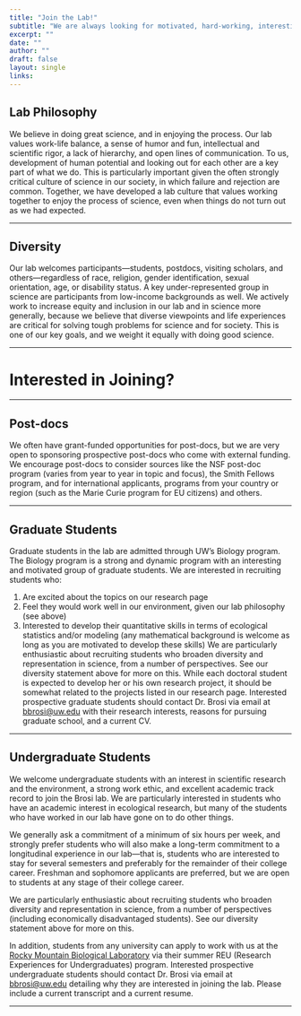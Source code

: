 ```yaml
---
title: "Join the Lab!"
subtitle: "We are always looking for motivated, hard-working, interesting, and interested people to join the lab. Have a look at our diversity statement, lab philosophy, as well as more information for prospective post-docs, graduate students, and undergraduates, below:"
excerpt: ""
date: ""
author: ""
draft: false
layout: single
links:
---
```

## Lab Philosophy
We believe in doing great science, and in enjoying the process. Our lab values work-life balance, a sense of humor and fun, intellectual and scientific rigor, a lack of hierarchy, and open lines of communication. To us, development of human potential and looking out for each other are a key part of what we do. This is particularly important given the often strongly critical culture of science in our society, in which failure and rejection are common. Together, we have developed a lab culture that values working together to enjoy the process of science, even when things do not turn out as we had expected.

---
## Diversity 
Our lab welcomes participants—students, postdocs, visiting scholars, and others—regardless of race, religion, gender identification, sexual orientation, age, or disability status. A key under-represented group in science are participants from low-income backgrounds as well. We actively work to increase equity and inclusion in our lab and in science more generally, because we believe that diverse viewpoints and life experiences are critical for solving tough problems for science and for society. This is one of our key goals, and we weight it equally with doing good science.

---
# Interested in Joining?
---

## Post-docs
We often have grant-funded opportunities for post-docs, but we are very open to sponsoring prospective post-docs who come with external funding. We encourage post-docs to consider sources like the NSF post-doc program (varies from year to year in topic and focus), the Smith Fellows program, and for international applicants, programs from your country or region (such as the Marie Curie program for EU citizens) and others. 

---

## Graduate Students
Graduate students in the lab are admitted through UW’s Biology program. The Biology program is a strong and dynamic program with an interesting and motivated group of graduate students. We are interested in recruiting students who:
1. Are excited about the topics on our research page
2. Feel they would work well in our environment, given our lab philosophy (see above)
3. Interested to develop their quantitative skills in terms of ecological statistics and/or modeling (any mathematical background is welcome as long as you are motivated to develop these skills)
We are particularly enthusiastic about recruiting students who broaden diversity and representation in science, from a number of perspectives. See our diversity statement above for more on this.
While each doctoral student is expected to develop her or his own research project, it should be somewhat related to the projects listed in our research page. Interested prospective graduate students should contact Dr. Brosi via email at [bbrosi@uw.edu](bbrosi@uw.edu) with their research interests, reasons for pursuing graduate school, and a current CV.

---

## Undergraduate Students
We welcome undergraduate students with an interest in scientific research and the environment, a strong work ethic, and excellent academic track record to join the Brosi lab. We are particularly interested in students who have an academic interest in ecological research, but many of the students who have worked in our lab have gone on to do other things.

We generally ask a commitment of a minimum of six hours per week, and strongly prefer students who will also make a long-term commitment to a longitudinal experience in our lab—that is, students who are interested to stay for several semesters and preferably for the remainder of their college career. Freshman and sophomore applicants are preferred, but we are open to students at any stage of their college career.

We are particularly enthusiastic about recruiting students who broaden diversity and representation in science, from a number of perspectives (including economically disadvantaged students). See our diversity statement above for more on this.

In addition, students from any university can apply to work with us at the [Rocky Mountain Biological Laboratory](https://www.rmbl.org/education-program-reu/) via their summer REU (Research Experiences for Undergraduates) program. Interested prospective undergraduate students should contact Dr. Brosi via email at [bbrosi@uw.edu](bbrosi@uw.edu) detailing why they are interested in joining the lab. Please include a current transcript and a current resume.

---


